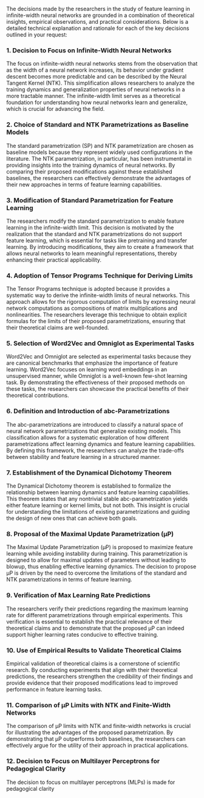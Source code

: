 The decisions made by the researchers in the study of feature learning in infinite-width neural networks are grounded in a combination of theoretical insights, empirical observations, and practical considerations. Below is a detailed technical explanation and rationale for each of the key decisions outlined in your request:

### 1. Decision to Focus on Infinite-Width Neural Networks
The focus on infinite-width neural networks stems from the observation that as the width of a neural network increases, its behavior under gradient descent becomes more predictable and can be described by the Neural Tangent Kernel (NTK). This simplification allows researchers to analyze the training dynamics and generalization properties of neural networks in a more tractable manner. The infinite-width limit serves as a theoretical foundation for understanding how neural networks learn and generalize, which is crucial for advancing the field.

### 2. Choice of Standard and NTK Parametrizations as Baseline Models
The standard parametrization (SP) and NTK parametrization are chosen as baseline models because they represent widely used configurations in the literature. The NTK parametrization, in particular, has been instrumental in providing insights into the training dynamics of neural networks. By comparing their proposed modifications against these established baselines, the researchers can effectively demonstrate the advantages of their new approaches in terms of feature learning capabilities.

### 3. Modification of Standard Parametrization for Feature Learning
The researchers modify the standard parametrization to enable feature learning in the infinite-width limit. This decision is motivated by the realization that the standard and NTK parametrizations do not support feature learning, which is essential for tasks like pretraining and transfer learning. By introducing modifications, they aim to create a framework that allows neural networks to learn meaningful representations, thereby enhancing their practical applicability.

### 4. Adoption of Tensor Programs Technique for Deriving Limits
The Tensor Programs technique is adopted because it provides a systematic way to derive the infinite-width limits of neural networks. This approach allows for the rigorous computation of limits by expressing neural network computations as compositions of matrix multiplications and nonlinearities. The researchers leverage this technique to obtain explicit formulas for the limits of their proposed parametrizations, ensuring that their theoretical claims are well-founded.

### 5. Selection of Word2Vec and Omniglot as Experimental Tasks
Word2Vec and Omniglot are selected as experimental tasks because they are canonical benchmarks that emphasize the importance of feature learning. Word2Vec focuses on learning word embeddings in an unsupervised manner, while Omniglot is a well-known few-shot learning task. By demonstrating the effectiveness of their proposed methods on these tasks, the researchers can showcase the practical benefits of their theoretical contributions.

### 6. Definition and Introduction of abc-Parametrizations
The abc-parametrizations are introduced to classify a natural space of neural network parametrizations that generalize existing models. This classification allows for a systematic exploration of how different parametrizations affect learning dynamics and feature learning capabilities. By defining this framework, the researchers can analyze the trade-offs between stability and feature learning in a structured manner.

### 7. Establishment of the Dynamical Dichotomy Theorem
The Dynamical Dichotomy theorem is established to formalize the relationship between learning dynamics and feature learning capabilities. This theorem states that any nontrivial stable abc-parametrization yields either feature learning or kernel limits, but not both. This insight is crucial for understanding the limitations of existing parametrizations and guiding the design of new ones that can achieve both goals.

### 8. Proposal of the Maximal Update Parametrization (µP)
The Maximal Update Parametrization (µP) is proposed to maximize feature learning while avoiding instability during training. This parametrization is designed to allow for maximal updates of parameters without leading to blowup, thus enabling effective learning dynamics. The decision to propose µP is driven by the need to overcome the limitations of the standard and NTK parametrizations in terms of feature learning.

### 9. Verification of Max Learning Rate Predictions
The researchers verify their predictions regarding the maximum learning rate for different parametrizations through empirical experiments. This verification is essential to establish the practical relevance of their theoretical claims and to demonstrate that the proposed µP can indeed support higher learning rates conducive to effective training.

### 10. Use of Empirical Results to Validate Theoretical Claims
Empirical validation of theoretical claims is a cornerstone of scientific research. By conducting experiments that align with their theoretical predictions, the researchers strengthen the credibility of their findings and provide evidence that their proposed modifications lead to improved performance in feature learning tasks.

### 11. Comparison of µP Limits with NTK and Finite-Width Networks
The comparison of µP limits with NTK and finite-width networks is crucial for illustrating the advantages of the proposed parametrization. By demonstrating that µP outperforms both baselines, the researchers can effectively argue for the utility of their approach in practical applications.

### 12. Decision to Focus on Multilayer Perceptrons for Pedagogical Clarity
The decision to focus on multilayer perceptrons (MLPs) is made for pedagogical clarity